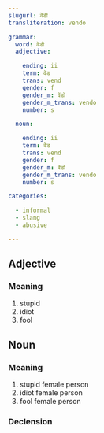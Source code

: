 ```yaml
---
slugurl: वेंडी
transliteration: vendo

grammar:
  word: वेंडी
  adjective:

    ending: ii
    term: वेंड
    trans: vend
    gender: f
    gender_m: वेंडो
    gender_m_trans: vendo
    number: s

  noun:

    ending: ii
    term: वेंड
    trans: vend
    gender: f
    gender_m: वेंडो
    gender_m_trans: vendo
    number: s

categories:

  - informal
  - slang
  - abusive

---
```


## Adjective

### Meaning

<word-meaning>

1. stupid
2. idiot
3. fool

</word-meaning>

## Noun

### Meaning

<word-meanings>

1. stupid female person
2. idiot female person
3. fool female person

</word-meanings>

### Declension

<noun-decl :grammar="grammar"></noun-decl>
